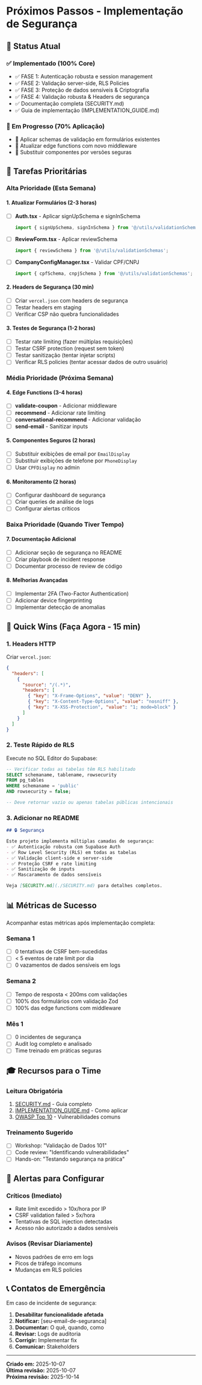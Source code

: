 # Próximos Passos - Implementação de Segurança

## 🎯 Status Atual

### ✅ Implementado (100% Core)
- ✅ FASE 1: Autenticação robusta e session management
- ✅ FASE 2: Validação server-side, RLS Policies
- ✅ FASE 3: Proteção de dados sensíveis & Criptografia
- ✅ FASE 4: Validação robusta & Headers de segurança
- ✅ Documentação completa (SECURITY.md)
- ✅ Guia de implementação (IMPLEMENTATION_GUIDE.md)

### 🔄 Em Progresso (70% Aplicação)
- 🔄 Aplicar schemas de validação em formulários existentes
- 🔄 Atualizar edge functions com novo middleware
- 🔄 Substituir componentes por versões seguras

## 📝 Tarefas Prioritárias

### Alta Prioridade (Esta Semana)

#### 1. Atualizar Formulários (2-3 horas)
- [ ] **Auth.tsx** - Aplicar signUpSchema e signInSchema
  ```typescript
  import { signUpSchema, signInSchema } from '@/utils/validationSchemas';
  ```

- [ ] **ReviewForm.tsx** - Aplicar reviewSchema
  ```typescript
  import { reviewSchema } from '@/utils/validationSchemas';
  ```

- [ ] **CompanyConfigManager.tsx** - Validar CPF/CNPJ
  ```typescript
  import { cpfSchema, cnpjSchema } from '@/utils/validationSchemas';
  ```

#### 2. Headers de Segurança (30 min)
- [ ] Criar `vercel.json` com headers de segurança
- [ ] Testar headers em staging
- [ ] Verificar CSP não quebra funcionalidades

#### 3. Testes de Segurança (1-2 horas)
- [ ] Testar rate limiting (fazer múltiplas requisições)
- [ ] Testar CSRF protection (request sem token)
- [ ] Testar sanitização (tentar injetar scripts)
- [ ] Verificar RLS policies (tentar acessar dados de outro usuário)

### Média Prioridade (Próxima Semana)

#### 4. Edge Functions (3-4 horas)
- [ ] **validate-coupon** - Adicionar middleware
- [ ] **recommend** - Adicionar rate limiting
- [ ] **conversational-recommend** - Adicionar validação
- [ ] **send-email** - Sanitizar inputs

#### 5. Componentes Seguros (2 horas)
- [ ] Substituir exibições de email por `EmailDisplay`
- [ ] Substituir exibições de telefone por `PhoneDisplay`
- [ ] Usar `CPFDisplay` no admin

#### 6. Monitoramento (2 horas)
- [ ] Configurar dashboard de segurança
- [ ] Criar queries de análise de logs
- [ ] Configurar alertas críticos

### Baixa Prioridade (Quando Tiver Tempo)

#### 7. Documentação Adicional
- [ ] Adicionar seção de segurança no README
- [ ] Criar playbook de incident response
- [ ] Documentar processo de review de código

#### 8. Melhorias Avançadas
- [ ] Implementar 2FA (Two-Factor Authentication)
- [ ] Adicionar device fingerprinting
- [ ] Implementar detecção de anomalias

## 🚀 Quick Wins (Faça Agora - 15 min)

### 1. Headers HTTP
Criar `vercel.json`:
```json
{
  "headers": [
    {
      "source": "/(.*)",
      "headers": [
        { "key": "X-Frame-Options", "value": "DENY" },
        { "key": "X-Content-Type-Options", "value": "nosniff" },
        { "key": "X-XSS-Protection", "value": "1; mode=block" }
      ]
    }
  ]
}
```

### 2. Teste Rápido de RLS
Execute no SQL Editor do Supabase:
```sql
-- Verificar todas as tabelas têm RLS habilitado
SELECT schemaname, tablename, rowsecurity
FROM pg_tables
WHERE schemaname = 'public'
AND rowsecurity = false;

-- Deve retornar vazio ou apenas tabelas públicas intencionais
```

### 3. Adicionar no README
```markdown
## 🔒 Segurança

Este projeto implementa múltiplas camadas de segurança:
- ✅ Autenticação robusta com Supabase Auth
- ✅ Row Level Security (RLS) em todas as tabelas
- ✅ Validação client-side e server-side
- ✅ Proteção CSRF e rate limiting
- ✅ Sanitização de inputs
- ✅ Mascaramento de dados sensíveis

Veja [SECURITY.md](./SECURITY.md) para detalhes completos.
```

## 📊 Métricas de Sucesso

Acompanhar estas métricas após implementação completa:

### Semana 1
- [ ] 0 tentativas de CSRF bem-sucedidas
- [ ] < 5 eventos de rate limit por dia
- [ ] 0 vazamentos de dados sensíveis em logs

### Semana 2
- [ ] Tempo de resposta < 200ms com validações
- [ ] 100% dos formulários com validação Zod
- [ ] 100% das edge functions com middleware

### Mês 1
- [ ] 0 incidentes de segurança
- [ ] Audit log completo e analisado
- [ ] Time treinado em práticas seguras

## 🎓 Recursos para o Time

### Leitura Obrigatória
1. [SECURITY.md](./SECURITY.md) - Guia completo
2. [IMPLEMENTATION_GUIDE.md](./IMPLEMENTATION_GUIDE.md) - Como aplicar
3. [OWASP Top 10](https://owasp.org/www-project-top-ten/) - Vulnerabilidades comuns

### Treinamento Sugerido
- [ ] Workshop: "Validação de Dados 101"
- [ ] Code review: "Identificando vulnerabilidades"
- [ ] Hands-on: "Testando segurança na prática"

## 🚨 Alertas para Configurar

### Críticos (Imediato)
- Rate limit excedido > 10x/hora por IP
- CSRF validation failed > 5x/hora
- Tentativas de SQL injection detectadas
- Acesso não autorizado a dados sensíveis

### Avisos (Revisar Diariamente)
- Novos padrões de erro em logs
- Picos de tráfego incomuns
- Mudanças em RLS policies

## 📞 Contatos de Emergência

Em caso de incidente de segurança:
1. **Desabilitar funcionalidade afetada**
2. **Notificar:** [seu-email-de-seguranca]
3. **Documentar:** O quê, quando, como
4. **Revisar:** Logs de auditoria
5. **Corrigir:** Implementar fix
6. **Comunicar:** Stakeholders

---

**Criado em:** 2025-10-07  
**Última revisão:** 2025-10-07  
**Próxima revisão:** 2025-10-14
